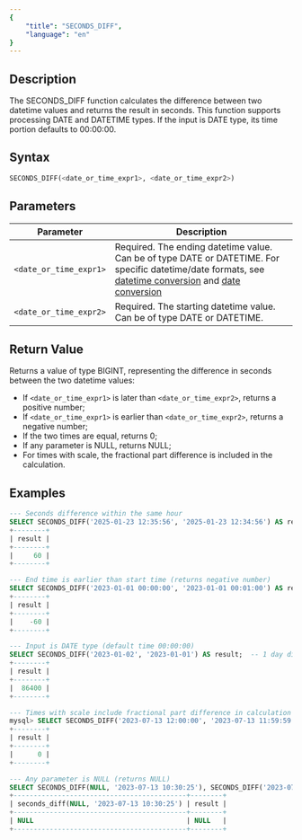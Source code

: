 ```yaml
---
{
    "title": "SECONDS_DIFF",
    "language": "en"
}
---
```


## Description

The SECONDS_DIFF function calculates the difference between two datetime values and returns the result in seconds. This function supports processing DATE and DATETIME types. If the input is DATE type, its time portion defaults to 00:00:00.

## Syntax

```sql
SECONDS_DIFF(<date_or_time_expr1>, <date_or_time_expr2>)
```

## Parameters

| Parameter | Description |
| --------- | ----------- |
| `<date_or_time_expr1>` | Required. The ending datetime value. Can be of type DATE or DATETIME. For specific datetime/date formats, see [datetime conversion](../../../../../docs/sql-manual/basic-element/sql-data-types/conversion/datetime-conversion) and [date conversion](../../../../../docs/sql-manual/basic-element/sql-data-types/conversion/date-conversion) |
| `<date_or_time_expr2>` | Required. The starting datetime value. Can be of type DATE or DATETIME. |

## Return Value

Returns a value of type BIGINT, representing the difference in seconds between the two datetime values:

- If `<date_or_time_expr1>` is later than `<date_or_time_expr2>`, returns a positive number;
- If `<date_or_time_expr1>` is earlier than `<date_or_time_expr2>`, returns a negative number;
- If the two times are equal, returns 0;
- If any parameter is NULL, returns NULL;
- For times with scale, the fractional part difference is included in the calculation.

## Examples

```sql
--- Seconds difference within the same hour
SELECT SECONDS_DIFF('2025-01-23 12:35:56', '2025-01-23 12:34:56') AS result;
+--------+
| result |
+--------+
|     60 |
+--------+

--- End time is earlier than start time (returns negative number)
SELECT SECONDS_DIFF('2023-01-01 00:00:00', '2023-01-01 00:01:00') AS result;
+--------+
| result |
+--------+
|    -60 |
+--------+

--- Input is DATE type (default time 00:00:00)
SELECT SECONDS_DIFF('2023-01-02', '2023-01-01') AS result;  -- 1 day difference (86400 seconds)
+--------+
| result |
+--------+
|  86400 |
+--------+

--- Times with scale include fractional part difference in calculation
mysql> SELECT SECONDS_DIFF('2023-07-13 12:00:00', '2023-07-13 11:59:59.6') AS result;
+--------+
| result |
+--------+
|      0 |
+--------+

--- Any parameter is NULL (returns NULL)
SELECT SECONDS_DIFF(NULL, '2023-07-13 10:30:25'), SECONDS_DIFF('2023-07-13 10:30:25', NULL) AS result;
+-------------------------------------------+--------+
| seconds_diff(NULL, '2023-07-13 10:30:25') | result |
+-------------------------------------------+--------+
| NULL                                      | NULL   |
+-------------------------------------------+--------+
```
